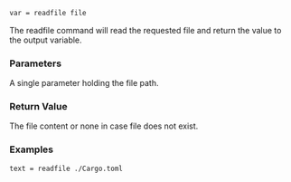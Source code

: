 ```sh
var = readfile file
```

The readfile command will read the requested file and return the value to the output variable.

### Parameters

A single parameter holding the file path.

### Return Value

The file content or none in case file does not exist.

### Examples

```sh
text = readfile ./Cargo.toml
```

